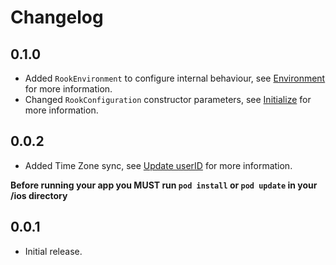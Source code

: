# Changelog

## 0.1.0

* Added `RookEnvironment` to configure internal behaviour, see [Environment](README.md#environment) for more information.
* Changed `RookConfiguration` constructor parameters, see [Initialize](README.md#initialize) for more information.

## 0.0.2

* Added Time Zone sync, see [Update userID](README.md#update-userid) for more information.

**Before running your app you MUST run `pod install` or `pod update` in your **/ios** directory**

## 0.0.1

* Initial release.
